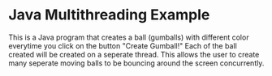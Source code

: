 # Java Multithreading Example

This is a Java program that creates a ball (gumballs) with different color everytime you click on the button "Create Gumball!" Each of the ball created will be created on a seperate thread. This allows the user to create many seperate moving balls to be bouncing around the screen concurrently.
